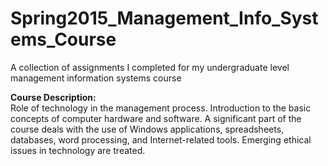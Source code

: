 # Spring2015_Management_Info_Systems_Course
A collection of assignments I completed for my undergraduate level management information systems course

**Course Description:**<br>
Role of technology in the management process. Introduction to the basic concepts of computer
hardware and software. A significant part of the course deals with the use of Windows applications,
spreadsheets, databases, word processing, and Internet-related tools. Emerging ethical issues in
technology are treated.
